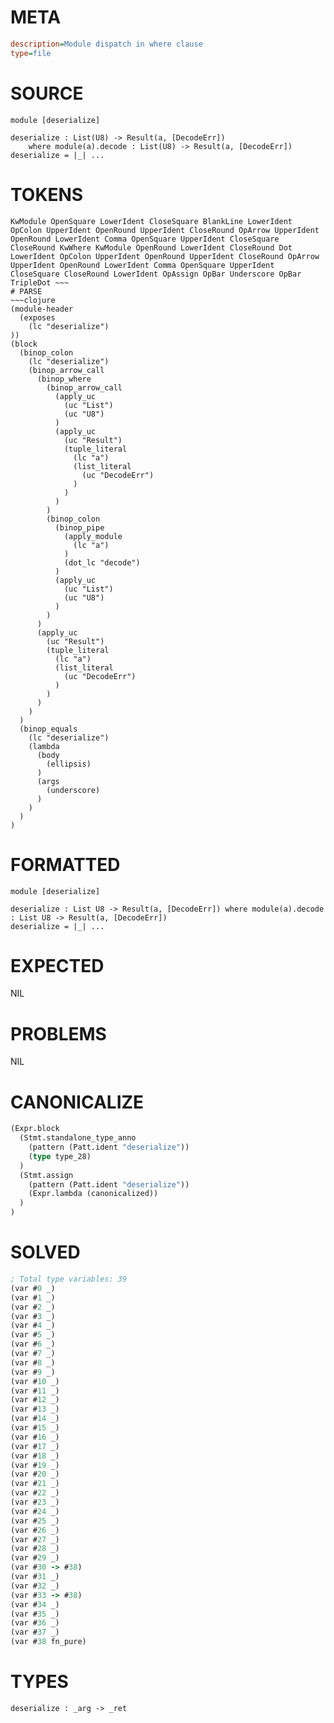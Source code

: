 # META
~~~ini
description=Module dispatch in where clause
type=file
~~~
# SOURCE
~~~roc
module [deserialize]

deserialize : List(U8) -> Result(a, [DecodeErr])
	where module(a).decode : List(U8) -> Result(a, [DecodeErr])
deserialize = |_| ...
~~~
# TOKENS
~~~text
KwModule OpenSquare LowerIdent CloseSquare BlankLine LowerIdent OpColon UpperIdent OpenRound UpperIdent CloseRound OpArrow UpperIdent OpenRound LowerIdent Comma OpenSquare UpperIdent CloseSquare CloseRound KwWhere KwModule OpenRound LowerIdent CloseRound Dot LowerIdent OpColon UpperIdent OpenRound UpperIdent CloseRound OpArrow UpperIdent OpenRound LowerIdent Comma OpenSquare UpperIdent CloseSquare CloseRound LowerIdent OpAssign OpBar Underscore OpBar TripleDot ~~~
# PARSE
~~~clojure
(module-header
  (exposes
    (lc "deserialize")
))
(block
  (binop_colon
    (lc "deserialize")
    (binop_arrow_call
      (binop_where
        (binop_arrow_call
          (apply_uc
            (uc "List")
            (uc "U8")
          )
          (apply_uc
            (uc "Result")
            (tuple_literal
              (lc "a")
              (list_literal
                (uc "DecodeErr")
              )
            )
          )
        )
        (binop_colon
          (binop_pipe
            (apply_module
              (lc "a")
            )
            (dot_lc "decode")
          )
          (apply_uc
            (uc "List")
            (uc "U8")
          )
        )
      )
      (apply_uc
        (uc "Result")
        (tuple_literal
          (lc "a")
          (list_literal
            (uc "DecodeErr")
          )
        )
      )
    )
  )
  (binop_equals
    (lc "deserialize")
    (lambda
      (body
        (ellipsis)
      )
      (args
        (underscore)
      )
    )
  )
)
~~~
# FORMATTED
~~~roc
module [deserialize]

deserialize : List U8 -> Result(a, [DecodeErr]) where module(a).decode : List U8 -> Result(a, [DecodeErr])
deserialize = |_| ...
~~~
# EXPECTED
NIL
# PROBLEMS
NIL
# CANONICALIZE
~~~clojure
(Expr.block
  (Stmt.standalone_type_anno
    (pattern (Patt.ident "deserialize"))
    (type type_28)
  )
  (Stmt.assign
    (pattern (Patt.ident "deserialize"))
    (Expr.lambda (canonicalized))
  )
)
~~~
# SOLVED
~~~clojure
; Total type variables: 39
(var #0 _)
(var #1 _)
(var #2 _)
(var #3 _)
(var #4 _)
(var #5 _)
(var #6 _)
(var #7 _)
(var #8 _)
(var #9 _)
(var #10 _)
(var #11 _)
(var #12 _)
(var #13 _)
(var #14 _)
(var #15 _)
(var #16 _)
(var #17 _)
(var #18 _)
(var #19 _)
(var #20 _)
(var #21 _)
(var #22 _)
(var #23 _)
(var #24 _)
(var #25 _)
(var #26 _)
(var #27 _)
(var #28 _)
(var #29 _)
(var #30 -> #38)
(var #31 _)
(var #32 _)
(var #33 -> #38)
(var #34 _)
(var #35 _)
(var #36 _)
(var #37 _)
(var #38 fn_pure)
~~~
# TYPES
~~~roc
deserialize : _arg -> _ret
~~~
